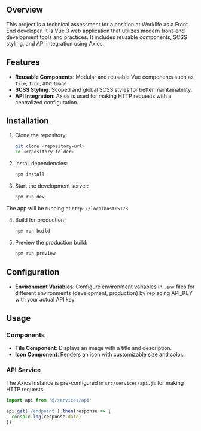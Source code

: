 ## Overview
This project is a technical assessment for a position at Worklife as a Front End developer.
It is Vue 3 web application that utilizes modern front-end development tools and practices. It includes reusable components, SCSS styling, and API integration using Axios.

## Features
- **Reusable Components**: Modular and reusable Vue components such as `Tile`, `Icon`, and `Image`.
- **SCSS Styling**: Scoped and global SCSS styles for better maintainability.
- **API Integration**: Axios is used for making HTTP requests with a centralized configuration.


## Installation

1. Clone the repository:
   ```bash
   git clone <repository-url>
   cd <repository-folder>
   ```

2. Install dependencies:
   ```bash
   npm install
   ```

3. Start the development server:
   ```bash
   npm run dev
   ```
   
The app will be running at `http://localhost:5173`.

4. Build for production:
   ```bash
   npm run build
   ```

5. Preview the production build:
   ```bash
   npm run preview
   ```

## Configuration

- **Environment Variables**: Configure environment variables in `.env` files for different environments (development, production) by replacing API_KEY with your actual API key.


## Usage
### Components
- **Tile Component**: Displays an image with a title and description.
- **Icon Component**: Renders an icon with customizable size and color.

### API Service
The Axios instance is pre-configured in `src/services/api.js` for making HTTP requests:
```javascript
import api from '@/services/api'

api.get('/endpoint').then(response => {
  console.log(response.data)
})
```